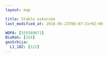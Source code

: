 ```yaml
---
layout: map

title: Stablo oskoruše
last_modified_at: 2018-05-23T08:07:31+02:00

WDPA: [555589071]
BioRaS: [324]
geoSrbija:
  L1_182: [122]
---
```

